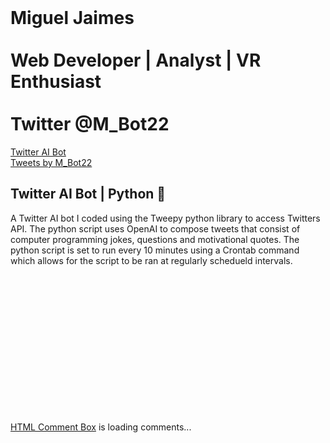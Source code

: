 <!DOCTYPE html>
<html>
<head>
<link rel="stylesheet" href="mystyle.css">
<div class="header">
<br>
  <h1> Miguel Jaimes <br>
<br>
  Web Developer | Analyst | VR Enthusiast <br>
<br>
  Twitter @M_Bot22 </h1>  
</div>
<!-- NAV BAR -->
<div class="topnav">
  <a href="https://twitter.com/M_Bot22">Twitter AI Bot</a>
</div>
</head>
<body>
<div class="twitterfeed">
<!-- EMBED @M_BOT22 TWITTER FEED | DARK THEME | SIZE: 400 X 400-->
<a class="twitter-timeline" data-lang="en" data-width="400" data-height="400" data-theme="dark" href="https://twitter.com/M_Bot22?ref_src=twsrc%5Etfw">Tweets by M_Bot22</a> <script async src="https://platform.twitter.com/widgets.js" charset="utf-8"></script></div>
<div>
<!-- TWITTER AI BOT DESCRIPTION -->
<h2> Twitter AI Bot | Python &#128013;</h2>
<p>A Twitter AI bot I coded using the Tweepy python library to access Twitters API. The python script uses OpenAI to compose tweets that consist of computer programming jokes, questions and motivational quotes. The python script is set to run every 10 minutes using a Crontab command which allows for the script to be ran at regularly schedueld intervals.</p>
</div>
<div>
  <!-- 2nd DESCRIPTION -->
  <br>
  <br>
  <br>
  <br>
  <br>
  <br>
  <br>
  <br>
  <br>
  <br>
  <br>
  <br>
  <br>
  </p>
  </div>
<!-- Start Comments Section -->
<div class="comments" id="HCB_comment_box"><a href="http://www.htmlcommentbox.com">HTML Comment Box</a> is loading comments...</div>
    <link rel="stylesheet" type="text/css" href="https://www.htmlcommentbox.com/static/skins/bootstrap/twitter-bootstrap.css?v=0" />
    <script type="text/javascript" id="hcb"> /*<!--*/ if(!window.hcb_user){hcb_user={};} (function(){var s=document.createElement("script"), l=hcb_user.PAGE || (""+window.location).replace(/'/g,"%27"), h="https://www.htmlcommentbox.com";s.setAttribute("type","text/javascript");s.setAttribute("src", h+"/jread?page="+encodeURIComponent(l).replace("+","%2B")+"&mod=%241%24wq1rdBcg%24nlI%2FRs6Kb0IEsnaC3wvpX1"+"&opts=16798&num=10&ts=1659499823558");if (typeof s!="undefined") document.getElementsByTagName("head")[0].appendChild(s);})(); /*-->*/ </script>
</body>
</html>
